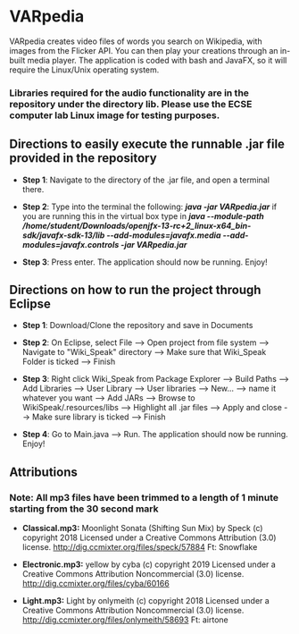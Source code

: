 # VARpedia
VARpedia creates video files of words you search on Wikipedia, with images from the Flicker API. You can then play your creations through an in-built media player. The application is coded with bash and JavaFX, so it will require the Linux/Unix operating system.   

### Libraries required for the audio functionality are in the repository under the directory lib.  Please use the ECSE computer lab Linux image for testing purposes.  

## Directions to easily execute the runnable .jar file provided in the repository
- **Step 1**: Navigate to the directory of the .jar file, and open a terminal there.  

- **Step 2**: Type into the terminal the following: ***java -jar VARpedia.jar*** if you are running this in the virtual box type in ***java --module-path /home/student/Downloads/openjfx-13-rc+2_linux-x64_bin-sdk/javafx-sdk-13/lib  --add-modules=javafx.media --add-modules=javafx.controls -jar VARpedia.jar***
- **Step 3**: Press enter. The application should now be running. Enjoy!  

## Directions on how to run the project through Eclipse
- **Step 1**: Download/Clone the repository and save in Documents  
- **Step 2**: On Eclipse, select File --> Open project from file system --> Navigate to "Wiki_Speak" directory --> Make sure
that Wiki_Speak Folder is ticked --> Finish  

- **Step 3**: Right click Wiki_Speak from Package Explorer --> Build Paths --> Add Libraries --> User Library --> User
libraries --> New... --> name it whatever you want --> Add JARs --> Browse to WikiSpeak/.resources/libs --> Highlight all .jar
files --> Apply and close --> Make sure library is ticked --> Finish  
- **Step 4**: Go to Main.java --> Run. The application should now be running.  Enjoy!

## Attributions
### Note: All mp3 files have been trimmed to a length of 1 minute starting from the 30 second mark  
- **Classical.mp3:** Moonlight Sonata (Shifting Sun Mix) by Speck (c) copyright 2018 Licensed under a Creative Commons Attribution (3.0) license. http://dig.ccmixter.org/files/speck/57884 Ft: Snowflake  

- **Electronic.mp3:** yellow by cyba (c) copyright 2019 Licensed under a Creative Commons Attribution Noncommercial  (3.0) license. http://dig.ccmixter.org/files/cyba/60166   

- **Light.mp3:** Light by onlymeith (c) copyright 2018 Licensed under a Creative Commons Attribution Noncommercial  (3.0) license. http://dig.ccmixter.org/files/onlymeith/58693 Ft: airtone  

